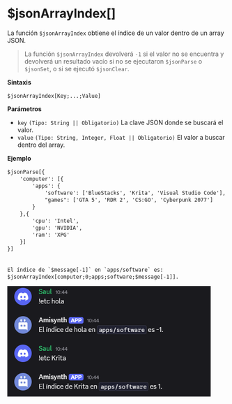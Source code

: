 # $jsonArrayIndex[]

La función `$jsonArrayIndex` obtiene el índice de un valor dentro de un array JSON.  

> La función `$jsonArrayIndex` devolverá `-1` si el valor no se encuentra y devolverá un resultado vacío si no se ejecutaron `$jsonParse` o `$jsonSet`, o si se ejecutó `$jsonClear`.  

**Sintaxis**  
```plaintext
$jsonArrayIndex[Key;...;Value]
```

**Parámetros**  
- `key` `(Tipo: String || Obligatorio)` La clave JSON donde se buscará el valor.  
- `value` `(Tipo: String, Integer, Float || Obligatorio)` El valor a buscar dentro del array.  

**Ejemplo**  
```plaintext
$jsonParse[{
    'computer': [{
        'apps': {
            'software': ['BlueStacks', 'Krita', 'Visual Studio Code'],
            "games": ['GTA 5', 'RDR 2', 'CS:GO', 'Cyberpunk 2077']
        }
    },{
        'cpu': 'Intel',
        'gpu': 'NVIDIA',
        'ram': 'XPG'
    }]
}]


El índice de `$message[-1]` en `apps/software` es: $jsonArrayIndex[computer;0;apps;software;$message[-1]].
```  

![alt text](image-46.png)